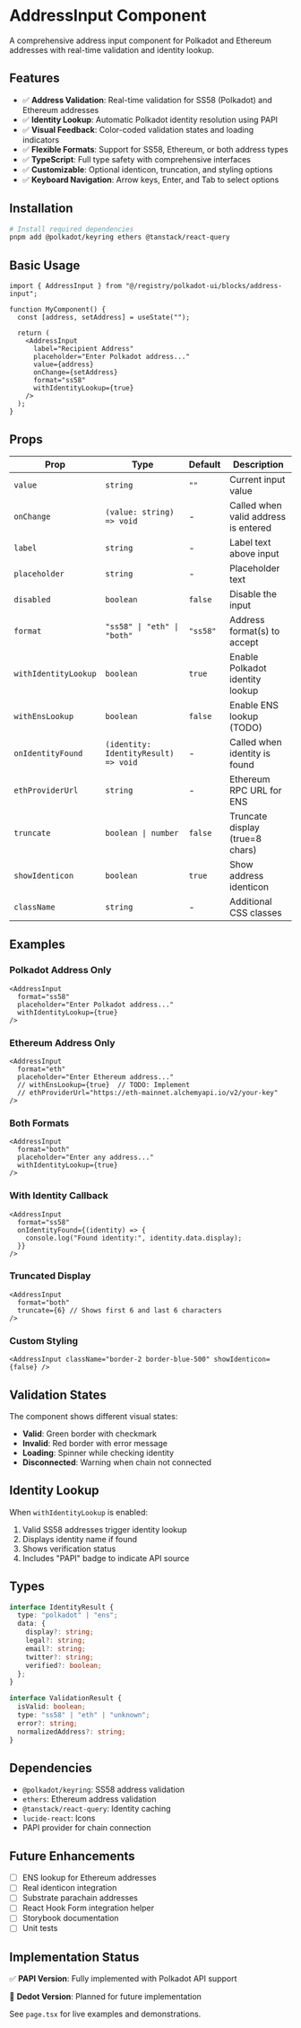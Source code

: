 # AddressInput Component

A comprehensive address input component for Polkadot and Ethereum addresses with
real-time validation and identity lookup.

## Features

- ✅ **Address Validation**: Real-time validation for SS58 (Polkadot) and
  Ethereum addresses
- ✅ **Identity Lookup**: Automatic Polkadot identity resolution using PAPI
- ✅ **Visual Feedback**: Color-coded validation states and loading indicators
- ✅ **Flexible Formats**: Support for SS58, Ethereum, or both address types
- ✅ **TypeScript**: Full type safety with comprehensive interfaces
- ✅ **Customizable**: Optional identicon, truncation, and styling options
- ✅ **Keyboard Navigation**: Arrow keys, Enter, and Tab to select options

## Installation

```bash
# Install required dependencies
pnpm add @polkadot/keyring ethers @tanstack/react-query
```

## Basic Usage

```tsx
import { AddressInput } from "@/registry/polkadot-ui/blocks/address-input";

function MyComponent() {
  const [address, setAddress] = useState("");

  return (
    <AddressInput
      label="Recipient Address"
      placeholder="Enter Polkadot address..."
      value={address}
      onChange={setAddress}
      format="ss58"
      withIdentityLookup={true}
    />
  );
}
```

## Props

| Prop                 | Type                                 | Default  | Description                          |
| -------------------- | ------------------------------------ | -------- | ------------------------------------ |
| `value`              | `string`                             | `""`     | Current input value                  |
| `onChange`           | `(value: string) => void`            | -        | Called when valid address is entered |
| `label`              | `string`                             | -        | Label text above input               |
| `placeholder`        | `string`                             | -        | Placeholder text                     |
| `disabled`           | `boolean`                            | `false`  | Disable the input                    |
| `format`             | `"ss58" \| "eth" \| "both"`          | `"ss58"` | Address format(s) to accept          |
| `withIdentityLookup` | `boolean`                            | `true`   | Enable Polkadot identity lookup      |
| `withEnsLookup`      | `boolean`                            | `false`  | Enable ENS lookup (TODO)             |
| `onIdentityFound`    | `(identity: IdentityResult) => void` | -        | Called when identity is found        |
| `ethProviderUrl`     | `string`                             | -        | Ethereum RPC URL for ENS             |
| `truncate`           | `boolean \| number`                  | `false`  | Truncate display (true=8 chars)      |
| `showIdenticon`      | `boolean`                            | `true`   | Show address identicon               |
| `className`          | `string`                             | -        | Additional CSS classes               |

## Examples

### Polkadot Address Only

```tsx
<AddressInput
  format="ss58"
  placeholder="Enter Polkadot address..."
  withIdentityLookup={true}
/>
```

### Ethereum Address Only

```tsx
<AddressInput
  format="eth"
  placeholder="Enter Ethereum address..."
  // withEnsLookup={true}  // TODO: Implement
  // ethProviderUrl="https://eth-mainnet.alchemyapi.io/v2/your-key"
/>
```

### Both Formats

```tsx
<AddressInput
  format="both"
  placeholder="Enter any address..."
  withIdentityLookup={true}
/>
```

### With Identity Callback

```tsx
<AddressInput
  format="ss58"
  onIdentityFound={(identity) => {
    console.log("Found identity:", identity.data.display);
  }}
/>
```

### Truncated Display

```tsx
<AddressInput
  format="both"
  truncate={6} // Shows first 6 and last 6 characters
/>
```

### Custom Styling

```tsx
<AddressInput className="border-2 border-blue-500" showIdenticon={false} />
```

## Validation States

The component shows different visual states:

- **Valid**: Green border with checkmark
- **Invalid**: Red border with error message
- **Loading**: Spinner while checking identity
- **Disconnected**: Warning when chain not connected

## Identity Lookup

When `withIdentityLookup` is enabled:

1. Valid SS58 addresses trigger identity lookup
2. Displays identity name if found
3. Shows verification status
4. Includes "PAPI" badge to indicate API source

## Types

```typescript
interface IdentityResult {
  type: "polkadot" | "ens";
  data: {
    display?: string;
    legal?: string;
    email?: string;
    twitter?: string;
    verified?: boolean;
  };
}

interface ValidationResult {
  isValid: boolean;
  type: "ss58" | "eth" | "unknown";
  error?: string;
  normalizedAddress?: string;
}
```

## Dependencies

- `@polkadot/keyring`: SS58 address validation
- `ethers`: Ethereum address validation
- `@tanstack/react-query`: Identity caching
- `lucide-react`: Icons
- PAPI provider for chain connection

## Future Enhancements

- [ ] ENS lookup for Ethereum addresses
- [ ] Real identicon integration
- [ ] Substrate parachain addresses
- [ ] React Hook Form integration helper
- [ ] Storybook documentation
- [ ] Unit tests

## Implementation Status

✅ **PAPI Version**: Fully implemented with Polkadot API support

🚧 **Dedot Version**: Planned for future implementation

See `page.tsx` for live examples and demonstrations.

